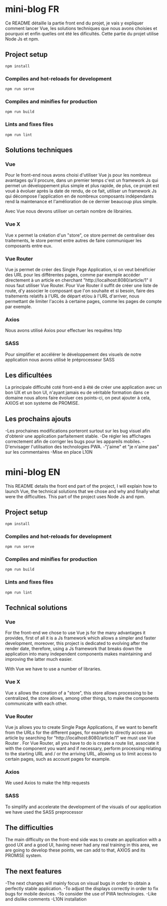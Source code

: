 # mini-blog FR

Ce README détaille la partie front end du projet, je vais y expliquer
comment lancer Vue, les solutions techniques que nous avons choisies et pourquoi et enfin quelles ont été les dificultés.
Cette partie du projet utilise Node Js et npm.

## Project setup
```
npm install 
```

### Compiles and hot-reloads for development
```
npm run serve
```

### Compiles and minifies for production
```
npm run build
```

### Lints and fixes files
```
npm run lint
```

## Solutions techniques
### Vue
Pour le front-end nous avons choisi d'utiliser Vue js pour les nombreux avantages qu'il procure, dans un premier temps c'est un framework Js qui permet un développement plus simple et plus rapide, de plus, ce projet est voué à évoluer après la date de rendu, de ce fait, utiliser un framework Js qui décompose l'application en de nombreux composants indépendants rend la maintenance et l'amélioration de ce dernier beaucoup plus simple.

Avec Vue nous devons utiliser un certain nombre de librairies.

### Vue X
Vue x permet la création d'un "store", ce store permet de centraliser des traitements, le store permet entre autres de faire communiquer les composants entre eux.

### Vue Router
Vue js permet de créer des Single Page Application, si on veut bénéficier des URL pour les différentes pages, comme par exemple accéder directement à un article en cherchant "http://localhost:8080/article/1" il nous faut utiliser Vue Router.
Pour Vue Router il suffit de créer une liste de route, d'y associer le composant que l'on souhaite et si besoin, faire des traitements relatifs à l'URL de départ et/ou à l'URL d'arriver, nous permettant de limiter l'accès à certaine pages, comme les pages de compte par exemple.

### Axios
Nous avons utilisé Axios pour effectuer les requêtes http

### SASS
Pour simplifier et accélérer le développement des visuels de notre application nous avons utilisé le préprocesseur SASS

## Les dificultées
La principale difficulté coté front-end à été de créer une application avec un bon UX et un bon UI, n'ayant jamais eu de véritable formation dans ce domaine nous allons faire évoluer ces points-ci, on peut ajouter à cela, AXIOS et son systeme de PROMISE.

## Les prochains ajouts
-Les prochaines modifications porteront surtout sur les bug visuel afin d'obtenir une application parfaitement stable.
-De régler les affichages correctement afin de corriger les bugs pour les appareils mobiles.
-D'envisager l'utilisation des technologies PWA.
-"j'aime" et "je n'aime pas" sur les commentaires
-Mise en place L10N


# mini-blog EN

This README details the front end part of the project, I will explain
how to launch Vue, the technical solutions that we chose and why and finally what were the difficulties.
This part of the project uses Node Js and npm.

## Project setup
```
npm install 
```

### Compiles and hot-reloads for development
```
npm run serve
```

### Compiles and minifies for production
```
npm run build
```

### Lints and fixes files
```
npm run lint
```

## Technical solutions
### Vue
For the front-end we chose to use Vue js for the many advantages it provides, first of all it is a Js framework which allows a simpler and faster development, moreover, this project is dedicated to evolving after the render date, therefore, using a Js framework that breaks down the application into many independent components makes maintaining and improving the latter much easier.

With Vue we have to use a number of libraries.

### Vue X
Vue x allows the creation of a "store", this store allows processing to be centralized, the store allows, among other things, to make the components communicate with each other.

### Vue Router
Vue js allows you to create Single Page Applications, if we want to benefit from the URLs for the different pages, for example to directly access an article by searching for "http://localhost:8080/article/1" we must use Vue Router .
For Vue Router, all you have to do is create a route list, associate it with the component you want and if necessary, perform processing relating to the starting URL and / or the arriving URL, allowing us to limit access to certain pages, such as account pages for example.

### Axios
We used Axios to make the http requests

### SASS
To simplify and accelerate the development of the visuals of our application we have used the SASS preprocessor

## The difficulties
The main difficulty on the front-end side was to create an application with a good UX and a good UI, having never had any real training in this area, we are going to develop these points, we can add to that, AXIOS and its PROMISE system.

## The next features
-The next changes will mainly focus on visual bugs in order to obtain a perfectly stable application.
-To adjust the displays correctly in order to fix bugs for mobile devices.
-To consider the use of PWA technologies.
-Like and dislike comments
-L10N installation
